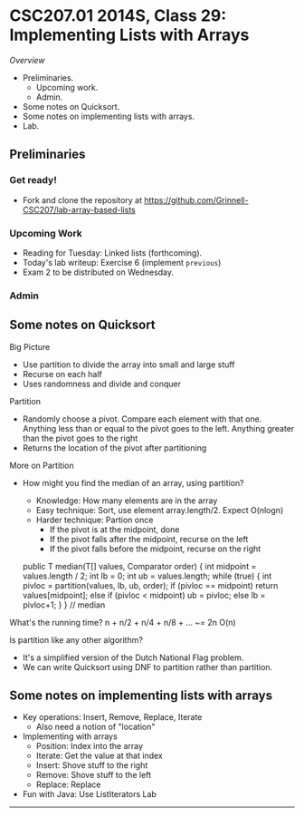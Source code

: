 CSC207.01 2014S, Class 29: Implementing Lists with Arrays
=========================================================

_Overview_

* Preliminaries.
    * Upcoming work.
    * Admin.
* Some notes on Quicksort.
* Some notes on implementing lists with arrays.
* Lab.

Preliminaries
-------------

### Get ready!

* Fork and clone the repository at
  <https://github.com/Grinnell-CSC207/lab-array-based-lists>

### Upcoming Work

* Reading for Tuesday: Linked lists (forthcoming).
* Today's lab writeup: Exercise 6 (implement `previous`)
* Exam 2 to be distributed on Wednesday.

### Admin

Some notes on Quicksort
-----------------------

Big Picture

* Use partition to divide the array into small and large stuff
* Recurse on each half
* Uses randomness and divide and conquer

Partition

* Randomly choose a pivot.  Compare each element with that one.  Anything less
  than or equal to the pivot goes to the left.  Anything greater than the pivot
  goes to the right
* Returns the location of the pivot after partitioning

More on Partition

* How might you find the median of an array, using partition?
    * Knowledge: How many elements are in the array
    * Easy technique: Sort, use element array.length/2.  Expect O(nlogn)
    * Harder technique: Partion once
       * If the pivot is at the midpoint, done
       * If the pivot falls after the midpoint, recurse on the left
       * If the pivot falls before the midpoint, recurse on the right

   public T median(T[] values, Comparator<T> order)
   {
     int midpoint = values.length / 2;
     int lb = 0;
     int ub = values.length;
     while (true)
       {
         int pivloc = partition(values, lb, ub, order);
         if (pivloc == midpoint)
           return values[midpoint];
         else if (pivloc < midpoint)
           ub = pivloc;
         else
           lb = pivloc+1;
      }
   } // median

What's the running time?  n + n/2 + n/4 + n/8 + ... ~= 2n O(n)

Is partition like any other algorithm?

* It's a simplified version of the Dutch National Flag problem.
* We can write Quicksort using DNF to partition rather than partition.

Some notes on implementing lists with arrays
--------------------------------------------

* Key operations: Insert, Remove, Replace, Iterate
    * Also need a notion of "location"
* Implementing with arrays
    * Position: Index into the array
    * Iterate: Get the value at that index
    * Insert: Shove stuff to the right
    * Remove: Shove stuff to the left
    * Replace: Replace
* Fun with Java: Use ListIterators
Lab
---
